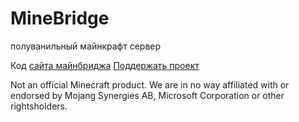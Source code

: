 # MineBridge

полуванильный майнкрафт сервер

Код [сайта майнбриджа](https://майнбридж.рф/)
[Поддержать проект](https://майнбридж.рф/shop)

Not an official Minecraft product. We are in no way affiliated with or endorsed by Mojang Synergies AB, Microsoft Corporation or other rightsholders.
